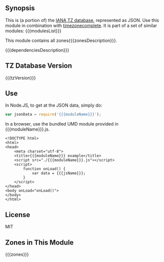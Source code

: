 
## Synopsis

This is (a portion of) the [IANA TZ database](https://www.iana.org/time-zones), represented as JSON. Use this module in combination with [timezonecomplete](https://www.npmjs.com/package/timezonecomplete).
It is part of a set of similar modules:
{{{modulesList}}}

This module contains all zones{{{zonesDescription}}}.

{{{dependenciesDescription}}}

## TZ Database Version

{{{tzVersion}}}

## Use

In Node.JS, to get at the JSON data, simply do:

```javascript
var jsonData = require('{{{moduleName}}}');
```

In a browser, use the bundled UMD module provided in {{{moduleName}}}.js.

```
<!DOCTYPE html>
<html>
<head>
    <meta charset="utf-8">
    <title>{{{moduleName}}} example</title>
    <script src="./{{{moduleName}}}.js"></script>
    <script>
        function onLoad() {
            var data = {{{jsName}}};
        }
    </script>
</head>
<body onLoad="onLoad()">
</body>
</html>
```

## License

MIT

## Zones in This Module

{{{zones}}}
